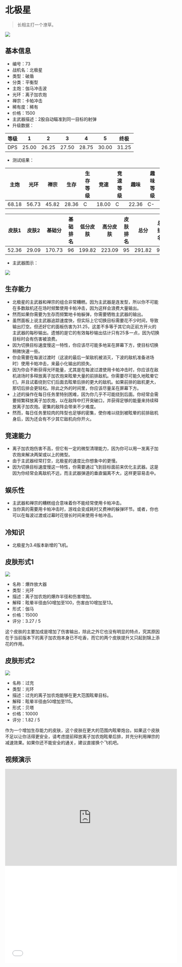 # 北极星

> 长相主打一个潦草。

<img src="/ships/ship_73.png" style={{zoom:1}}/>

## 基本信息

- 编号：73
- 战机名：北极星
- 类型：破盾
- 分类：平衡型
- 主炮：伽马冲击波
- 光环：离子加农炮
- 禅宗：卡帕冲击
- 稀有度：稀有
- 价格：1500
- 主武器描述：2股自动瞄准到同一目标的射弹
- 升级数据：

| 等级 | 1 | 2 | 3 | 4 | 5 | 终极 |
|--|--|--|--|--|--|--|
| DPS | 25.00 | 26.25 | 27.50 | 28.75 | 30.00 | 31.25 |

- 测试结果：

| 主炮 | 光环 | 禅宗 | 生存 | 生存等级 | 竞速 | 竞速等级 | 趣味 | 趣味等级 |
|--|--|--|--|--|--|--|--|--|
| 68.18 | 56.73 | 45.82 | 28.36 | C | 18.00 | C | 22.36 | C- |

| 皮肤1 | 皮肤2 | 基础分 | 基础排名 | 低分皮肤 | 高分皮肤 | 皮肤排名 | 总分 | 总排名 |
|--|--|--|--|--|--|--|--|--|
| 52.36 | 29.09 | 170.73 | 96 | 199.82 | 223.09 | 95 | 291.82 | 95 |

- 主武器图示：

<img src="/illustration/main_73.gif" style={{zoom:1}}/>

## 生存能力

- 北极星的主武器和禅宗的组合非常糟糕。因为主武器是连发型，所以你不可能在多数敌机还在场时频繁使用卡帕冲击，因为这样会浪费大量输出。
- 然而如果你需要为生存而频繁地卡帕躲弹，你需要牺牲主武器的输出。
- 虽然面板上说主武器追踪速度快，但实际上它切换目标需要花不少时间，导致输出打空。但还好它的面板伤害为31.25，这差不多等于其它向正前方开火的主武器的每秒输出。遗憾的是它的有效每秒输出估计只有25多一点，因为切换目标时会有伤害被浪费。
- 因为切换目标速度慢这一特性，你应该尽可能多地呆在屏幕下方，使目标切换稍微快速一些。
- 你会需要在每波过渡时（这波的最后一架敌机被消灭，下波的敌机准备进场时）使用卡帕冲击，来最小化输出的损失。
- 因为你会不断获得光环能量，尤其是在每波过渡使用卡帕冲击时，你应该在敌机进场时多释放离子加农炮来眩晕大量的前排敌机。你需要尽可能久地眩晕它们，并且试着绕到它们后面去眩晕后排的更大的敌机。如果前排的敌机更大，那切后排会更轻松。除此之外的时间里，你应该尽量呆在屏幕下方。
- 上述的操作在每日任务里特别困难，因为你几乎不可能绕到后面。你经常会需要频繁释放离子加农炮，以在敌阵中打开突破口，并获得足够的能量来持续释放离子加农炮。密集的敌阵会带来不少难度。
- 然而，每日任务里较肉的阵型也足够的密集，使你难以绕到被眩晕的前排敌机身后，因为还会有不少其它敌机向你开火。

## 竞速能力

- 离子加农炮伤害不高，但它有一定的微型清理能力，因为你可以用一发离子加农炮来解决两架或以上的微型。
- 由于主武器经常打空，北极星的速度比你想象中的更慢。
- 因为切换目标速度慢这一特性，你需要通过飞到目标面前来优化主武器。这是因为你经常会离敌机不远，而主武器弹道的垂直偏离不大，这样更容易击中。

## 娱乐性

- 主武器和禅宗的糟糕组合意味着你不能经常使用卡帕冲击。
- 当你真的需要用卡帕冲击时，游戏会变成耗时又费神的躲弹环节。或者，你也可以在每波过渡或过幕时花很长时间来使用卡帕冲击。

## 冷知识

- 北极星为3.4版本新增的飞机。

## 皮肤形式1

<img src="/ships/ship_73_apex_1.png" style={{zoom:1}}/>

- 名称：爆炸放大器
- 类型：光环
- 描述：离子加农炮的爆炸半径和伤害增加。
- 解释：眩晕半径由50增加至100，伤害由10增加至13。
- 形式：伽马
- 价格：15000
- 评分：3.27 / 5

这个皮肤的主要加成是增加了伤害输出，除此之外它也没有明显的特点，究其原因在于当前版本下的离子加农炮本身已不吃香，而它的两个皮肤提升又只起到锦上添花的作用。

## 皮肤形式2

<img src="/ships/ship_73_apex_2.png" style={{zoom:1}}/>

- 名称：过充
- 类型：光环
- 描述：过充的离子加农炮能够在更大范围眩晕目标。
- 解释：眩晕半径由50增加至115。
- 形式：贝塔
- 价格：10000
- 评分：1.82 / 5

作为一个增加生存能力的皮肤，这个皮肤在更大的范围内眩晕炮台。如果这个皮肤不足以让你活得更安全，请考虑提前释放离子加农炮眩晕后排，并充分利用禅宗的减速效果。如果你还不能安全的通关，建议直接换个飞机吧。

## 视频演示

<iframe width="560" height="315" src="https://www.youtube.com/embed/E25DYnBLM8Y?si=wqa4P_uBuNEWcE78" title="YouTube video player" frameborder="0" allow="accelerometer; autoplay; clipboard-write; encrypted-media; gyroscope; picture-in-picture; web-share" referrerpolicy="strict-origin-when-cross-origin" allowfullscreen></iframe>

<br/>

<iframe width="560" height="315" src="//player.bilibili.com/player.html?aid=605480005&bvid=BV1k84y1C7ph&cid=899729408&p=1&autoplay=false" scrolling="no" border="0" frameborder="no" allow="accelerometer; autoplay; clipboard-write; encrypted-media; gyroscope; picture-in-picture; web-share" framespacing="0" allowfullscreen="true"> </iframe>